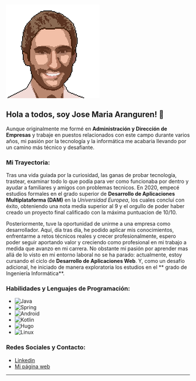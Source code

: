 ![Jose Maria Aranguren's Banner](https://raw.githubusercontent.com/josema294/josema294/main/pixel.png)

## Hola a todos, soy Jose Maria Aranguren! 👋

Aunque originalmente me formé en **Administración y Dirección de Empresas** y trabaje en puestos relacionados con este campo durante varios años, mi pasión por la tecnología y la informática me acabaria llevando por un camino más técnico y desafiante.

### Mi Trayectoria:

Tras una vida guiada por la curiosidad, las ganas de probar tecnología, trastear, examinar todo lo que podía para ver como funcionaba por dentro y ayudar a familiares y amigos con problemas tecnicos. En 2020, empecé estudios formales en el grado superior de **Desarrollo de Aplicaciones Multiplataforma (DAM)** en la *Universidad Europea*, los cuales concluí con éxito, obteniendo una nota media superior al 9 y el orgullo de poder haber creado un proyecto final calificado con la máxima puntuacion de 10/10.

Posteriormente, tuve la oportunidad de unirme a una empresa como desarrollador. Aquí, día tras día, he podido aplicar mis conocimientos, enfrentarme a retos técnicos reales y crecer profesionalmente, espero poder seguir aportando valor y creciendo como profesional en mi trabajo a medida que avanzo en mi carrera. No obstante mi pasión por aprender mas allá de lo visto en mi entorno laboral no se ha parado: actualmente, estoy cursando el ciclo de **Desarrollo de Aplicaciones Web**. Y, como un desafío adicional, he iniciado de manera exploratoria los estudios en el ** grado de Ingeniería Informática**.

### Habilidades y Lenguajes de Programación:

- ![Java](https://img.shields.io/badge/-Java-orange)
- ![Spring](https://img.shields.io/badge/-Spring-brightgreen)
- ![Android](https://img.shields.io/badge/-Android-lightgreen)
- ![Kotlin](https://img.shields.io/badge/-Kotlin-green)
- ![Hugo](https://img.shields.io/badge/-Hugo-purple)
- ![Linux](https://img.shields.io/badge/-Linux-critical)

### Redes Sociales y Contacto:

- [Linkedin](https://www.linkedin.com/in/jose-maria-aranguren-080a70b3/)
- [Mi página web](https://jmaranguren.work)

---

